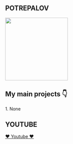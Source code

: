 <h2>POTREPALOV</h2>


<img align='center' src='https://media1.tenor.com/m/wilYo_7wGKYAAAAC/new-game-ahagon-umiko-programming.gif' width='200"'>

<h2> My main projects 👇</h2>
<p>1. None</p>


<h2> YOUTUBE </h2> 
<a href="www.youtube.com/@potrepalov"/>❤️ Youtube ❤️</a>
